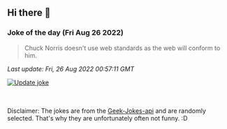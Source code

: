 ## Hi there 👋

### Joke of the day (Fri Aug 26 2022)
<!-- joke -->
>Chuck Norris doesn't use web standards as the web will conform to him.
<!-- /joke -->

*Last update: Fri, 26 Aug 2022 00:57:11 GMT*

[![Update joke](https://github.com/nclskfm/nclskfm/actions/workflows/joke.yml/badge.svg)](https://github.com/nclskfm/nclskfm/actions/workflows/joke.yml)

<br><br>
Disclaimer: The jokes are from the [Geek-Jokes-api](https://github.com/sameerkumar18/geek-joke-api) and are randomly selected. That's why they are unfortunately often not funny. :D
